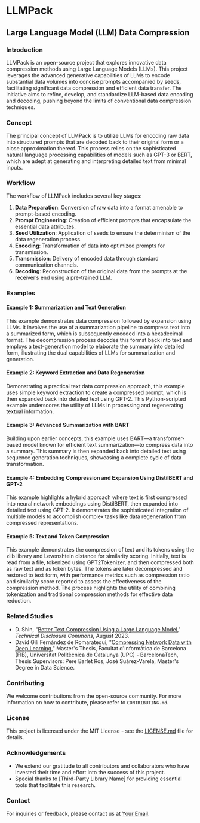 # LLMPack
## Large Language Model (LLM) Data Compression

### Introduction
LLMPack is an open-source project that explores innovative data compression methods using Large Language Models (LLMs). This project leverages the advanced generative capabilities of LLMs to encode substantial data volumes into concise prompts accompanied by seeds, facilitating significant data compression and efficient data transfer. The initiative aims to refine, develop, and standardize LLM-based data encoding and decoding, pushing beyond the limits of conventional data compression techniques.

### Concept
The principal concept of LLMPack is to utilize LLMs for encoding raw data into structured prompts that are decoded back to their original form or a close approximation thereof. This process relies on the sophisticated natural language processing capabilities of models such as GPT-3 or BERT, which are adept at generating and interpreting detailed text from minimal inputs.

### Workflow
The workflow of LLMPack includes several key stages:
1. **Data Preparation**: Conversion of raw data into a format amenable to prompt-based encoding.
2. **Prompt Engineering**: Creation of efficient prompts that encapsulate the essential data attributes.
3. **Seed Utilization**: Application of seeds to ensure the determinism of the data regeneration process.
4. **Encoding**: Transformation of data into optimized prompts for transmission.
5. **Transmission**: Delivery of encoded data through standard communication channels.
6. **Decoding**: Reconstruction of the original data from the prompts at the receiver’s end using a pre-trained LLM.

### Examples
#### Example 1: Summarization and Text Generation
This example demonstrates data compression followed by expansion using LLMs. It involves the use of a summarization pipeline to compress text into a summarized form, which is subsequently encoded into a hexadecimal format. The decompression process decodes this format back into text and employs a text-generation model to elaborate the summary into detailed form, illustrating the dual capabilities of LLMs for summarization and generation.

#### Example 2: Keyword Extraction and Data Regeneration
Demonstrating a practical text data compression approach, this example uses simple keyword extraction to create a compressed prompt, which is then expanded back into detailed text using GPT-2. This Python-scripted example underscores the utility of LLMs in processing and regenerating textual information.

#### Example 3: Advanced Summarization with BART
Building upon earlier concepts, this example uses BART—a transformer-based model known for efficient text summarization—to compress data into a summary. This summary is then expanded back into detailed text using sequence generation techniques, showcasing a complete cycle of data transformation.

#### Example 4: Embedding Compression and Expansion Using DistilBERT and GPT-2
This example highlights a hybrid approach where text is first compressed into neural network embeddings using DistilBERT, then expanded into detailed text using GPT-2. It demonstrates the sophisticated integration of multiple models to accomplish complex tasks like data regeneration from compressed representations.

#### Example 5: Text and Token Compression
This example demonstrates the compression of text and its tokens using the zlib library and Levenshtein distance for similarity scoring. Initially, text is read from a file, tokenized using GPT2Tokenizer, and then compressed both as raw text and as token bytes. The tokens are later decompressed and restored to text form, with performance metrics such as compression ratio and similarity score reported to assess the effectiveness of the compression method. The process highlights the utility of combining tokenization and traditional compression methods for effective data reduction.


### Related Studies
- D. Shin, "[Better Text Compression Using a Large Language Model](https://www.tdcommons.org/dpubs_series/6155)," *Technical Disclosure Commons*, August 2023.
- David Gili Fernández de Romarategui, "[Compressing Network Data with Deep Learning](https://upcommons.upc.edu/bitstream/handle/2117/406468/183323.pdf?sequence=2&isAllowed=y)," Master's Thesis, Facultat d'Informàtica de Barcelona (FIB), Universitat Politècnica de Catalunya (UPC) - BarcelonaTech, Thesis Supervisors: Pere Barlet Ros, José Suárez-Varela, Master's Degree in Data Science.

### Contributing
We welcome contributions from the open-source community. For more information on how to contribute, please refer to `CONTRIBUTING.md`.

### License
This project is licensed under the MIT License - see the [LICENSE.md](LICENSE.md) file for details.

### Acknowledgements
- We extend our gratitude to all contributors and collaborators who have invested their time and effort into the success of this project.
- Special thanks to [Third-Party Library Name] for providing essential tools that facilitate this research.

### Contact
For inquiries or feedback, please contact us at [Your Email](mailto:your.email@example.com).
